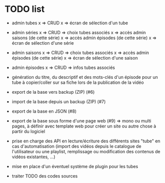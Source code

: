 # TODO list

* admin tubes
x => CRUD
x => écran de sélection d'un tube

* admin séries
x => CRUD
=> choix tubes associés
x => accès admin saisons (de cette série)
x => accès admin épisodes (de cette série)
x => écran de sélection d'une série

* admin saisons
x => CRUD
=> choix tubes associés
x => accès admin épisodes (de cette série)
x => écran de sélection d'une saison

* admin épisodes
x => CRUD
=> infos tubes associés



* génération du titre, du descriptif et des mots-clés d'un épisode pour un tube à copier/coller sur sa fiche lors de la publication de la vidéo
* export de la base vers backup (ZIP) (#6)
* import de la base depuis un backup (ZIP) (#7)
* export de la base en JSON (#8)
* export de la base sous forme d'une page web (#9) => mono ou multi pages, à définir avec template web pour créer un site ou autre chose à partir du logiciel
* prise en charge des API en lecture/écriture des différents sites "tube" en cas d'automatisation (import des vidéos depuis le catalogue de l'utilisateur ou une playlist, remplissage ou modification des contenus de vidéos existantes, ...)
* mise en place d'un éventuel système de plugin pour les tubes

* traiter TODO des codes sources
